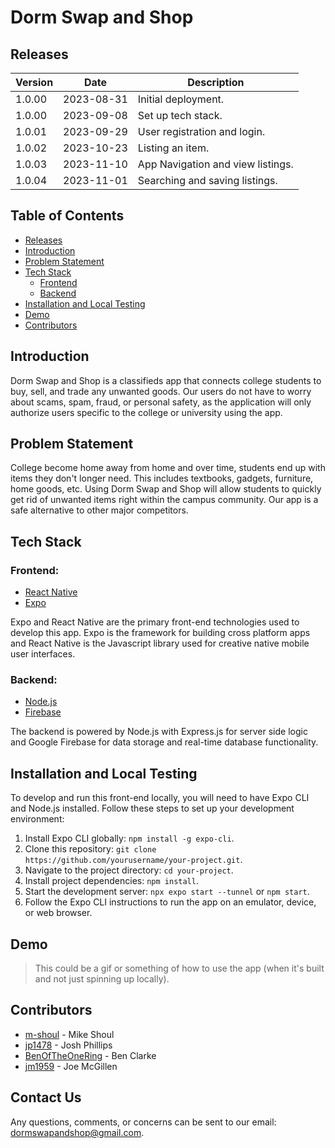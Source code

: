# Dorm Swap and Shop

## Releases
| Version    | Date | Description
| -------- | ------- | -------
| 1.0.00  | 2023-08-31 | Initial deployment.
| 1.0.00  | 2023-09-08 | Set up tech stack.
| 1.0.01  | 2023-09-29 | User registration and login.
| 1.0.02  | 2023-10-23 | Listing an item.
| 1.0.03  | 2023-11-10 | App Navigation and view listings.
| 1.0.04  | 2023-11-01 | Searching and saving listings.

## Table of Contents
* [Releases](https://github.com/m-shoul/dorm-swap-shop#releases)
* [Introduction](https://github.com/m-shoul/dorm-swap-shop#introduction)
* [Problem Statement](https://github.com/m-shoul/dorm-swap-shop#problem-statement)
* [Tech Stack](https://github.com/m-shoul/dorm-swap-shop#tech-stack)
  * [Frontend](https://github.com/m-shoul/dorm-swap-shop#frontend)
  * [Backend](https://github.com/m-shoul/dorm-swap-shop#backend)
* [Installation and Local Testing](https://github.com/m-shoul/dorm-swap-shop#installation-and-local-testing)
* [Demo](https://github.com/m-shoul/dorm-swap-shop#demo)
* [Contributors](https://github.com/m-shoul/dorm-swap-shop#contributors)


## Introduction
Dorm Swap and Shop is a classifieds app that connects college students to buy, sell, and trade any unwanted goods. Our users do not have to worry about scams, spam, fraud, or personal safety, as the application will only authorize users specific to the college or university using the app.

## Problem Statement
College become home away from home and over time, students end up with items they don't longer need. This includes textbooks, gadgets, furniture, home goods, etc. Using Dorm Swap and Shop will allow students to quickly get rid of unwanted items right within the campus community. Our app is a safe alternative to other major competitors.

## Tech Stack
### Frontend:
* [React Native](https://reactnative.dev/)
* [Expo](https://expo.dev/)

Expo and React Native are the primary front-end technologies used to develop this app. Expo is the framework for building cross platform apps and React Native is the Javascript library used for creative native mobile user interfaces.


### Backend:
* [Node.js](https://nodejs.org/en)
* [Firebase](https://firebase.google.com/)

The backend is powered by Node.js with Express.js for server side logic and Google Firebase for data storage and real-time database functionality.  

## Installation and Local Testing
To develop and run this front-end locally, you will need to have Expo CLI and Node.js installed. Follow these steps to set up your development environment:

1. Install Expo CLI globally: `npm install -g expo-cli`.
2. Clone this repository: `git clone https://github.com/yourusername/your-project.git`.
3. Navigate to the project directory: `cd your-project`.
4. Install project dependencies: `npm install`.
5. Start the development server: `npx expo start --tunnel` or `npm start`.
6. Follow the Expo CLI instructions to run the app on an emulator, device, or web browser.


## Demo
> This could be a gif or something of how to use the app (when it's built and not just spinning up locally). 

## Contributors
* [m-shoul](https://github.com/m-shoul) - Mike Shoul  
* [jp1478](https://github.com/jp1478) - Josh Phillips  
* [BenOfTheOneRing](https://github.com/BenOfTheOneRing) - Ben Clarke  
* [jm1959](https://github.com/jm1959) - Joe McGillen

## Contact Us
Any questions, comments, or concerns can be sent to our email: <dormswapandshop@gmail.com>.